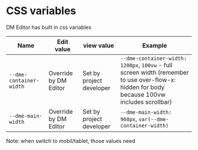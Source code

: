 
# CSS variables


DM Editor has built in css variables


| Name | Edit value | view value | Example |
|------|------|----------|--------|
|  `--dme-container-width`    |  Override by DM Editor    |    Set by project developer      |   `--dme-container-width: 1200px`, `100vw` - full screen width (remember to use over-flow-x: hidden for body because 100vw includes scrollbar) |   
|  `--dme-main-width`    |  Override by DM Editor    |   Set by project developer      | `--dme-main-width: 960px`, `var(--dme-container-width)` | 

Note: when switch to mobil/tablet, those values need 


